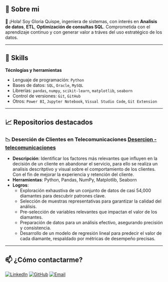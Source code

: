 ##  🚀 Sobre mi

👋 ¡Hola! Soy Gloria Quispe, ingeniera de sistemas, con interés en **Analisis de datos**, **ETL**, **Optimización de consultas SQL**. Comprometida con el aprendizaje continuo y con generar valor a tráves del uso estratégico de los datos.


---

## 🧠 Skills

**Técnlogías y herramientas**
- Lenguaje de programación: `Python`
- Bases de datos: `SQL`, `Oracle`, `MySQL`
- Librerías: `pandas`, `numpy`, `scikit-learn`, `matplotlib`, `seaborn`
- Control de versiones: `Git`, `GitHub`
- Otros: `Power BI`, `Jupyter Notebook`, `Visual Studio Code`, `Git Extension`
---

## 📈 Repositorios destacados

### 📉 Deserción de Clientes en Telecomunicaciones [Desercion - telecomunicaciones](https://github.com/Gloriaqp/Proyecto-Desercion-Clientes.git)

- **Descripción**: Identificar los factores más relevantes que influyen en la decisión de un cliente en abandonar el servicio, para ello se realiza un analisis descritptivo y visual sobre el comportamiento de los clientes. Con el fin de mejorar la experiencia y retención del cliente.
- **Herramientas**: Python, Pandas, NumPy, Matplotlib, Seaborn
- **Logros**:
  - Exploración exhaustiva de un conjunto de datos de casi 54,000 diamantes para descubrir patrones clave.
  - Selección de muestras representativas para garantizar la calidad del análisis.
  - Pre-selección de variables relevantes que impactan el valor de los diamantes.
  - Preparación de datos para un análisis efectivo, asegurando precisión y consistencia.
  - Desarrollo de un modelo de regresión lineal para predecir el valor de cada diamante, respaldado por métricas de desempeño precisas.

---

## 📫 ¿Cómo contactarme?

[![LinkedIn](https://img.shields.io/badge/LinkedIn-0A66C2?style=for-the-badge&logo=linkedin&logoColor=white)](https://www.linkedin.com/in/gloria-quispe/)
[![GitHub](https://img.shields.io/badge/GitHub-181717?style=for-the-badge&logo=github&logoColor=white)](https://github.com/GloriaQP24)
[![Email](https://img.shields.io/badge/Email-D14836?style=for-the-badge&logo=gmail&logoColor=white)](mailto:gloria.quipo@hotmail.com)


<!--------------------------------------------------------------------------------------------------------------------------------------->





